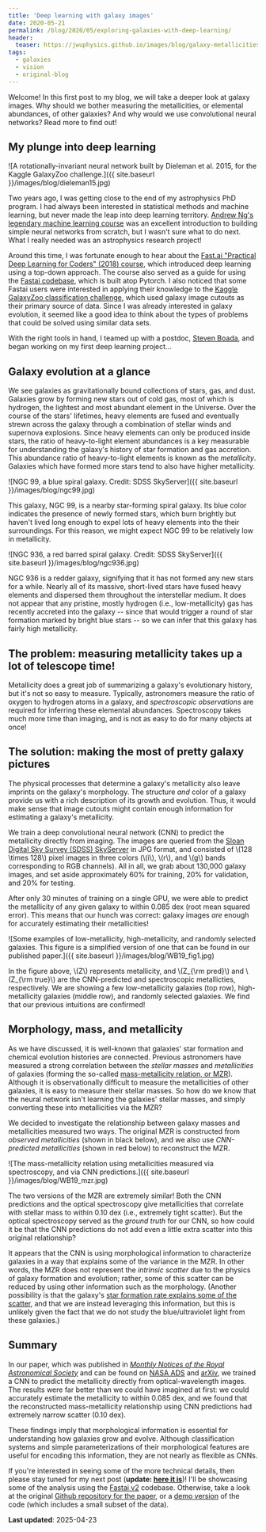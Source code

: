 ```yaml
---
title: 'Deep learning with galaxy images'
date: 2020-05-21
permalink: /blog/2020/05/exploring-galaxies-with-deep-learning/
header:
  teaser: https://jwuphysics.github.io/images/blog/galaxy-metallicities.jpg
tags:
  - galaxies
  - vision
  - original-blog
---
```


Welcome! In this first post to my blog, we will take a deeper look at galaxy images. Why should we bother measuring the metallicities, or elemental abundances, of other galaxies? And why would we use convolutional neural networks? Read more to find out!

## My plunge into deep learning

![A rotationally-invariant neural network built by Dieleman et al. 2015, for the Kaggle GalaxyZoo challenge.]({{ site.baseurl }}/images/blog/dieleman15.jpg) 

Two years ago, I was getting close to the end of my astrophysics PhD program. I had always been interested in statistical methods and machine learning, but never made the leap into deep learning territory. [Andrew Ng's legendary machine learning course](https://www.coursera.org/learn/machine-learning) was an excellent introduction to building simple neural networks from scratch, but I wasn't sure what to do next. What I really needed was an astrophysics research project! 

Around this time, I was fortunate enough to hear about the [Fast.ai "Practical Deep Learning for Coders" (2018) course](https://course.fast.ai/), which introduced deep learning using a top-down approach. The course also served as a guide for using the [Fastai codebase](https://github.com/fastai/fastai), which is built atop Pytorch. I also noticed that some Fastai users were interested in applying their knowledge to the [Kaggle GalaxyZoo classification challenge](https://www.kaggle.com/c/galaxy-zoo-the-galaxy-challenge), which used galaxy image cutouts as their primary source of data. Since I was already interested in galaxy evolution, it seemed like a good idea to think about the types of problems that could be solved using similar data sets.

With the right tools in hand, I teamed up with a postdoc, [Steven Boada](http://boada.github.io/), and began working on my first deep learning project...

## Galaxy evolution at a glance


We see galaxies as gravitationally bound collections of stars, gas, and dust. Galaxies grow by forming new stars out of cold gas, most of which is hydrogen, the lightest and most abundant element in the Universe. Over the course of the stars' lifetimes, heavy elements are fused and eventually strewn across the galaxy through a combination of stellar winds and supernova explosions. Since heavy elements can only be produced inside stars, the ratio of heavy-to-light element abundances is a key measurable for understanding the galaxy's history of star formation and gas accretion. This abundance ratio of heavy-to-light elements is known as the *metallicity*. Galaxies which have formed more stars tend to also have higher metallicity.

![NGC 99, a blue spiral galaxy. Credit: SDSS SkyServer]({{ site.baseurl }}/images/blog/ngc99.jpg) 



This galaxy, NGC 99, is a nearby star-forming spiral galaxy. Its blue color indicates the presence of newly formed stars, which burn brightly but haven't lived long enough to expel lots of heavy elements into the their surroundings. For this reason, we might expect NGC 99 to be relatively low in metallicity.

![NGC 936, a red barred spiral galaxy. Credit: SDSS SkyServer]({{ site.baseurl }}/images/blog/ngc936.jpg)


NGC 936 is a redder galaxy, signifying that it has not formed any new stars for a while. Nearly all of its massive, short-lived stars have fused heavy elements and dispersed them throughout the interstellar medium. It does not appear that any pristine, mostly hydrogen (i.e., low-metallicity) gas has recently accreted into the galaxy -- since that would trigger a round of star formation marked by bright blue stars -- so we can infer that this galaxy has fairly high metallicity.

## The problem: measuring metallicity takes up a lot of telescope time!

Metallicity does a great job of summarizing a galaxy's evolutionary history, but it's not so easy to measure. Typically, astronomers measure the ratio of oxygen to hydrogen atoms in a galaxy, and *spectroscopic observations* are required for inferring these elemental abundances. Spectroscopy takes much more time than imaging, and is not as easy to do for many objects at once! 

## The solution: making the most of pretty galaxy pictures

The physical processes that determine a galaxy's metallicity also leave imprints on the galaxy's morphology. The structure *and* color of a galaxy provide us with a rich description of its growth and evolution. Thus, it would make sense that image cutouts might contain enough information for estimating a galaxy's metallicity.

We train a deep convolutional neural network (CNN) to predict the metallicity directly from imaging. The images are queried from the [Sloan Digital Sky Survey (SDSS) SkyServer](http://skyserver.sdss.org/dr16/en/home.aspx) in JPG format, and consisted of \\(128 \times 128\\) pixel images in three colors (\\(i\\), \\(r\\), and \\(g\\) bands corresponding to RGB channels). All in all, we grab about 130,000 galaxy images, and set aside approximately 60% for training, 20% for validation, and 20% for testing.

After only 30 minutes of training on a single GPU, we were able to predict the metallicity of any given galaxy to within 0.085 dex (root mean squared error). This means that our hunch was correct: galaxy images *are* enough for accurately estimating their metallicities!

![Some examples of low-metallicity, high-metallicity, and randomly selected galaxies. This figure is a simplified version of one that can be found in our published paper.]({{ site.baseurl }}/images/blog/WB19_fig1.jpg)

In the figure above, \\(Z\\) represents metallicity, and \\(Z_{\rm pred}\\) and \\(Z_{\rm true}\\) are the CNN-predicted and spectroscopic metallicties, respectively. We are showing a few low-metallicity galaxies (top row), high-metallicity galaxies (middle row), and randomly selected galaxies. We find that our previous intuitions are confirmed! 

## Morphology, mass, and metallicity

As we have discussed, it is well-known that galaxies' star formation and chemical evolution histories are connected. Previous astronomers have measured a strong correlation between the *stellar masses* and *metallicities* of galaxies (forming the so-called [mass-metallicity relation, or MZR](https://iopscience.iop.org/article/10.1086/423264/fulltext/)). Although it is observationally difficult to measure the metallicities of other galaxies, it is easy to measure their stellar masses. So how do we know that the neural network isn't learning the galaxies' stellar masses, and simply converting these into metallicities via the MZR?

We decided to investigate the relationship between galaxy masses and metallicities measured two ways. The original MZR is constructed from *observed metallicities* (shown in black below), and we also use *CNN-predicted metallicities* (shown in red below) to reconstruct the MZR.

![The mass-metallicity relation using metallicities measured via spectroscopy, and via CNN predictions.]({{ site.baseurl }}/images/blog/WB19_mzr.jpg)

The two versions of the MZR are extremely similar! Both the CNN predictions and the optical spectroscopy give metallicities that correlate with stellar mass to within 0.10 dex (i.e., extremely tight scatter). But the optical spectroscopy served as the *ground truth* for our CNN, so how could it be that the CNN predictions do not add even a little extra scatter into this original relationship? 

It appears that the CNN is using morphological information to characterize galaxies in a way that explains some of the variance in the MZR. In other words, the MZR does not represent the *intrinsic scatter* due to the physics of galaxy formation and evolution; rather, some of this scatter can be reduced by using other information such as the morphology. (Another possibility is that the galaxy's [star formation rate explains some of the scatter](https://ui.adsabs.harvard.edu/abs/2010MNRAS.408.2115M/abstract), and that we are instead leveraging this information, but this is unlikely given the fact that we do not study the blue/ultraviolet light from these galaxies.)

## Summary

In our paper, which was published in [*Monthly Notices of the Royal Astronomical Society*](https://academic.oup.com/mnras/article-abstract/484/4/4683/5305877) and can be found on [NASA ADS](https://ui.adsabs.harvard.edu/abs/2019MNRAS.484.4683W/abstract) and [arXiv](https://arxiv.org/abs/1810.12913), we trained a CNN to predict the metallicity directly from optical-wavelength images. The results were far better than we could have imagined at first: we could accurately estimate the metallicity to within 0.085 dex, and we found that the reconstructed mass-metallicity relationship using CNN predictions had extremely narrow scatter (0.10 dex). 

These findings imply that morphological information is essential for understanding how galaxies grow and evolve. Although classification systems and simple parameterizations of their morphological features are useful for encoding this information, they are not nearly as flexible as CNNs.

If you're interested in seeing some of the more technical details, then please stay tuned for my next post (**update: [here it is](https://jwuphysics.github.io/blog/2020/05/learning-galaxy-metallicity-cnns/)**)! I'll be showcasing some of the analysis using the [Fastai v2](http://dev.fast.ai/) codebase. Otherwise, take a look at the original [Github repository for the paper](https://github.com/jwuphysics/galaxy-cnns), or a [demo version](https://github.com/jwuphysics/convnet-demo) of the code (which includes a small subset of the data).

**Last updated**: 2025-04-23
